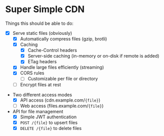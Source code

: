 # Super Simple CDN

Things this should be able to do:

- [x] Serve static files (obviously)
    - [x] Automatically compress files (gzip, brotli)
    - [x] Caching
        - [x] Cache-Control headers
        - [x] Server-side caching (in-memory or on-disk if remote is added)
        - [x] ETag headers
    - [x] Handle large files efficiently (streaming)
    - [x] CORS rules
        - [ ] Customizable per file or directory
    - [ ] Encrypt files at rest
- Two different access modes
    - [x] API access (cdn.example.com/`{file}`)
    - [ ] Web access (files.example.com/`{file}`)
- API for file management
    - [x] Simple JWT authentication
    - [x] `POST /{file}` to upsert files
    - [x] `DELETE /{file}` to delete files
